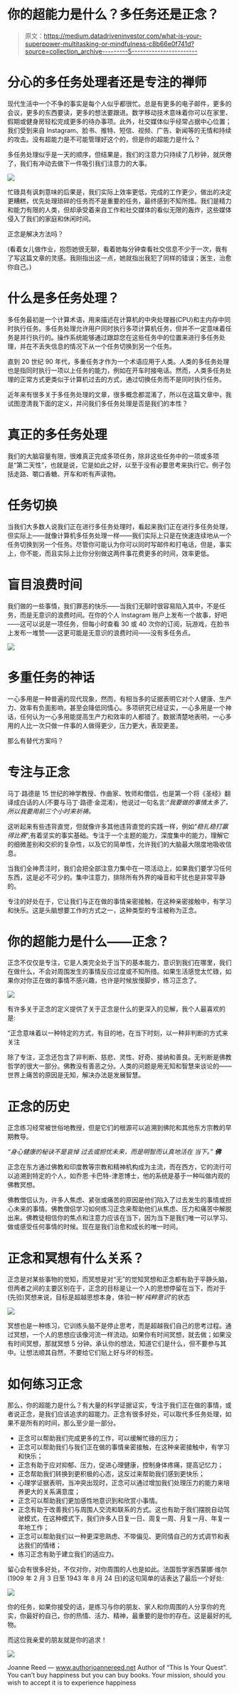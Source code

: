 # 你的超能力是什么？多任务还是正念？

> 原文：<https://medium.datadriveninvestor.com/what-is-your-superpower-multitasking-or-mindfulness-c8b66e0f741d?source=collection_archive---------5----------------------->

# 分心的多任务处理者还是专注的禅师

现代生活中一个不争的事实是每个人似乎都很忙。总是有更多的电子邮件，更多的会议，更多的东西要读，更多的想法要跟进。数字移动技术意味着你可以在家里、假期或健身房轻松完成更多的待办事项。此外，社交媒体似乎经常占据中心位置；我们受到来自 Instagram、脸书、推特、短信、视频、广告、新闻等的无情和持续的攻击。没有超能力是不可能管理好这个的，但是你的超能力是什么？

多任务处理似乎是一天的顺序，但结果是，我们的注意力只持续了几秒钟，就厌倦了，我们有冲动去做下一件吸引我们注意力的大事。

![](img/07150662c2d3a8684499f078cf8046ad.png)

忙碌具有讽刺意味的后果是，我们实际上效率更低，完成的工作更少，做出的决定更糟糕，优先处理琐碎的任务而不是重要的任务，最终感到不知所措。我们是精力和能力有限的人类，但却承受着来自工作和社交媒体的看似无限的轰炸，这些媒体侵入了我们的家庭和休闲时间。

正念是解决方法吗？

(看着女儿做作业，抱怨她很无聊，看着她每分钟查看社交信息不少于一次，我有了写这篇文章的灵感。我刚指出这一点，她就指出我犯了同样的错误；医生，治愈你自己。)

# 什么是多任务处理？

多任务最初是一个计算术语，用来描述在计算机的中央处理器(CPU)和主内存中同时执行任务。多任务处理允许用户同时执行多项计算机任务，但并不一定意味着任务是并行执行的。操作系统能够通过跟踪您在这些任务中的位置来进行多任务处理，并在不丢失信息的情况下从一个任务切换到另一个任务。

直到 20 世纪 90 年代，多重任务才作为一个术语应用于人类。人类的多任务处理也是指同时执行一项以上任务的能力，例如在开车时接电话。然而，人类多任务处理的正常方式更类似于计算机过去的方式，通过切换任务而不是同时执行任务。

近年来有很多关于多任务处理的文章，很多概念都混淆了，所以在这篇文章中，我试图澄清我下面的定义，并问我们多任务处理是否是我们的本性？

# 真正的多任务处理

我们的大脑容量有限，很难真正完成多项任务，除非这些任务中的一项或多项是“第二天性”，也就是说，它是如此之好，以至于没有必要思考来执行它。例子包括走路、嚼口香糖、开车和听有声读物。

# 任务切换

当我们大多数人说我们正在进行多任务处理时，看起来我们正在进行多任务处理，但实际上——就像计算机多任务处理一样——我们实际上只是在快速连续地从一个任务切换到另一个任务。尽管你可能认为你可以同时写邮件和打电话，但是，事实上，你不能，而且实际上比你分别做这两件事花费更多的时间，效率更低。

# 盲目浪费时间

我们做的一些事情，我们罪恶的快乐——当我们无聊时很容易陷入其中，不是任务，而是无意识的浪费时间。在你的个人 Instagram 账户上发布一个故事，好吧——这可以说是一项任务，但每小时查看 30 或 40 次你的订阅，玩游戏，在脸书上发布一堆赞——这更可能是无意识的浪费时间——没有多任务点。

![](img/f747f5d96d6b864ff202e236f8b45234.png)

# 多重任务的神话

一心多用是一种普遍的现代现象，然而，有相当多的证据表明它对个人健康、生产力、效率有负面影响，甚至会降低同情心。多项研究已经证实，一心多用是一个神话，任何认为一心多用能提高生产力和效率的人都错了。数据清楚地表明，一心多用的人比一次只做一件事的人做得更少，压力更大，表现更差。

那么有替代方案吗？

# 专注与正念

马丁·路德是 15 世纪的神学教授、作曲家、牧师和僧侣，也是第一个将《圣经》翻译成白话的人(不要与马丁·路德·金混淆)，他说过一句名言:“*我要做的事情太多了，所以我要用前三个小时来祈祷。*

这听起来有些违背直觉，但就像许多其他违背直觉的实践一样，例如“*稳扎稳打赢得比赛*”,有着坚实的事实基础。专注于一个主题的能力，深度集中的能力，理解它的细微差别和交织的复杂性，以及它的简单性，允许我们的大脑最大限度地吸收信息。

当我们全神贯注时，我们会把全部注意力集中在一项活动上，如果我们要学习任何东西，这是必不可少的。集中注意力，排除所有外界的噪音和干扰也是非常平静的。

专注的好处在于，它让我们与正在做的事情亲密接触，在这种亲密接触中，有学习和快乐。这是头脑想要工作的方式之一，这种类型的专注被称为正念。

# 你的超能力是什么——正念？

正念不仅仅是专注，它是人类完全处于当下的基本能力，意识到我们在哪里，我们在做什么，不会对周围发生的事情反应过度或不知所措。如果生活感觉太忙碌，如果你对你正在做的事情不感兴趣，也许是时候放慢脚步，练习正念了。

![](img/16d69e1693e1dfa9d6365e5426155749.png)

有许多关于正念的定义提供了关于正念是什么的更深入的见解，我个人最喜欢的是:

“正念意味着以一种特定的方式，有目的地，在当下时刻，以一种非判断的方式来关注

除了专注，正念还包含了非判断、慈悲、灵性、好奇、接纳和善良。无判断是佛教哲学的很大一部分。佛教没有善恶之分。人类的问题是用无知和智慧来谈论的——世界上痛苦的原因是无知，解决办法是发展智慧。

# 正念的历史

正念练习经常被世俗地教授，但是它们的根源可以追溯到佛陀和其他东方宗教的早期教导。

*“身心健康的秘诀不是哀悼*
*过去或担忧未来，而是明智而认真地活在*
*当下。”*
***佛***

正念在东方通过佛教和印度教等宗教和精神机构成为主流，而在西方，它的流行可以追溯到特定的个人，如乔恩·卡巴特-津恩博士，他的系统是基于一种叫做内观的佛教冥想。

佛教僧侣认为，许多人焦虑、紧张或痛苦的原因是他们陷入了过去发生的事情或担心未来的事情。佛教僧侣学习如何练习正念来帮助他们从焦虑、压力和痛苦中解脱出来。佛教徒相信你的焦点和注意力应该在当下，因为当下是我们唯一可以学习、做或感受任何事情的时候。现在是我们治愈和成长的唯一时间。

# 正念和冥想有什么关系？

正念是对某些事物的觉知，而冥想是对“无”的觉知冥想和正念都有助于平静头脑，但两者之间的主要区别在于，正念的目标是让一个人的思想停留在当下，而对于(先验)冥想来说，目标是超越思想本身，体验一种'*纯粹意识*'的状态

![](img/ca20b4761f971beda09711802b79521f.png)

冥想也是一种练习，它训练头脑不是停止思考，而是超越我们自己的思考过程。通过冥想，一个人的思想应该像河流一样流动。如果你有时间冥想，就去做；如果没有时间冥想，那就冥想 5 分钟。承认你的想法，知道它们是什么，但不要参与其中。让想法顺其自然，不要给它们贴上好与坏的标签。

# 如何练习正念

那么，你的超能力是什么？有大量的科学证据证实，专注于我们正在做的事情，或者说正念，是我们应该追求的超能力。正念有很多好处，可以取代多任务处理，如果不是所有的时间，那么至少是一部分。

*   正念可以帮助我们完成更多的工作，可以缓解忙碌的压力；
*   正念可以帮助我们与我们正在做的事情亲密接触，在这种亲密接触中，有学习和快乐；
*   正念有助于应对抑郁、压力，促进心理健康，控制身体疼痛，提高记忆力；
*   正念帮助我们转换到更积极的心态，这反过来帮助我们感到更快乐；
*   心理学证据表明，当冲突出现时，正念可以通过增加我们处理压力的能力来培养更大的关系满意度；
*   正念可以帮助我们更加感性地意识到和欣赏小事情。
*   正念有助于改善我们与周围人交流和联系的方式。这也有助于我们摆脱自动驾驶模式，在这种模式下，我们许多人日复一日、周复一周、月复一月、年复一年地工作；
*   正念可以帮助我们以一种更深思熟虑、不带偏见、更同情自己的方式调节和表达我们的情绪；
*   练习正念有助于建立我们的适应力。

留心会有很多好处，不仅对你，对你周围的人也是如此。法国哲学家西蒙娜·维尔(1909 年 2 月 3 日至 1943 年 8 月 24 日)的这句简单的话表达了最后一个好处:

![](img/1f57ff508209c0a20c199906a0a903d6.png)

你的任务，如果你接受的话，是练习与你的朋友、家人和你周围的人分享你的充实，你最好的自己，你的热情、活力、精神，最重要的是你的存在。这是最好的礼物。

而这位我亲爱的朋友就是你的追求！

![](img/5d422d01cb84449e9d01030d01cab0cf.png)

Joanne Reed — www.authorjoannereed.net
Author of “This Is Your Quest”. You can’t buy happiness but you can buy books. Your mission, should you wish to accept it is to experience happiness